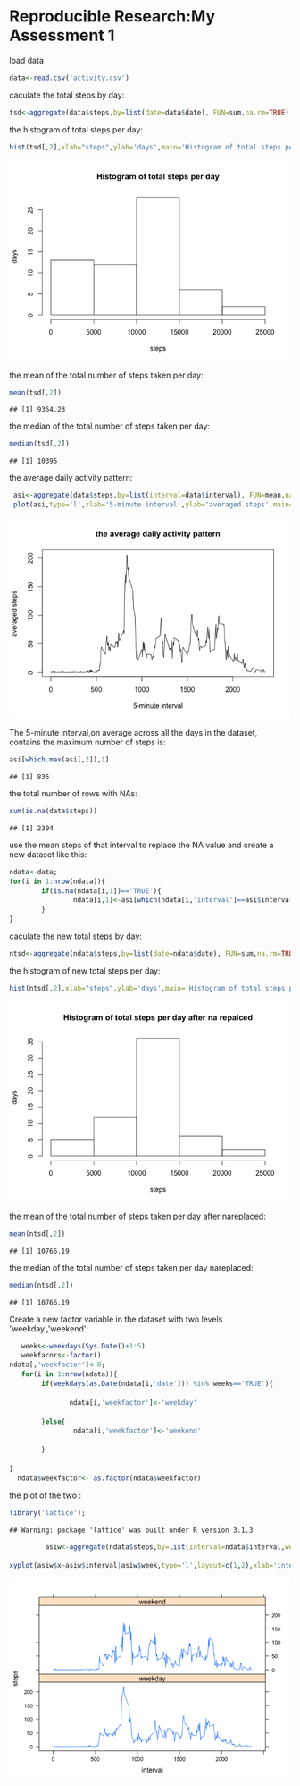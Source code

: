 # Reproducible Research:My Assessment 1
load data

```r
data<-read.csv('activity.csv')
```

caculate the total steps by day:

```r
tsd<-aggregate(data$steps,by=list(date=data$date), FUN=sum,na.rm=TRUE)
```

the histogram of total steps per day:

```r
hist(tsd[,2],xlab="steps",ylab='days',main='Histogram of total steps per day')
```

![](./PA1_template_files/figure-html/1-1.png) 

the mean of the total number of steps taken per day:

```r
mean(tsd[,2])
```

```
## [1] 9354.23
```
the median of the total number of steps taken per day:

```r
median(tsd[,2])
```

```
## [1] 10395
```

the average daily activity pattern:

```r
 asi<-aggregate(data$steps,by=list(interval=data$interval), FUN=mean,na.rm=TRUE)
 plot(asi,type='l',xlab='5-minute interval',ylab='averaged steps',main='the average daily activity pattern')
```

![](./PA1_template_files/figure-html/2-1.png) 

The 5-minute interval,on average across all the days in the dataset, contains the maximum number of steps is:

```r
asi[which.max(asi[,2]),1]
```

```
## [1] 835
```

the total number of rows with NAs:

```r
sum(is.na(data$steps))
```

```
## [1] 2304
```

use the mean steps of that interval to replace the NA value and create a new dataset like this:


```r
ndata<-data;
for(i in 1:nrow(ndata)){
        if(is.na(ndata[i,1])=='TRUE'){
                ndata[i,1]<-asi[which(ndata[i,'interval']==asi$interval),2]
        }
}
```

caculate the new total steps by day:

```r
ntsd<-aggregate(ndata$steps,by=list(date=ndata$date), FUN=sum,na.rm=TRUE)
```

the histogram of new total steps per day:

```r
hist(ntsd[,2],xlab="steps",ylab='days',main='Histogram of total steps per day after na repalced')
```

![](./PA1_template_files/figure-html/3-1.png) 

the mean of the total number of steps taken per day after nareplaced:

```r
mean(ntsd[,2])
```

```
## [1] 10766.19
```
the median of the total number of steps taken per day nareplaced:

```r
median(ntsd[,2])
```

```
## [1] 10766.19
```

Create a new factor variable in the dataset with two levels 'weekday','weekend':

```r
   weeks<-weekdays(Sys.Date()+1:5)
   weekfacors<-factor()
ndata[,'weekfactor']<-0;
   for(i in 1:nrow(ndata)){
        if(weekdays(as.Date(ndata[i,'date'])) %in% weeks=='TRUE'){
              
               ndata[i,'weekfactor']<-'weekday'
                
        }else{
                ndata[i,'weekfactor']<-'weekend'
                
        }
        
}
  ndata$weekfactor<- as.factor(ndata$weekfactor)
```

the plot of the two :

```r
library('lattice');
```

```
## Warning: package 'lattice' was built under R version 3.1.3
```

```r
         asiw<-aggregate(ndata$steps,by=list(interval=ndata$interval,week=ndata$weekfactor), FUN=mean)
  
xyplot(asiw$x~asiw$interval|asiw$week,type='l',layout=c(1,2),xlab='interval',ylab='steps')
```

![](./PA1_template_files/figure-html/4-1.png) 
